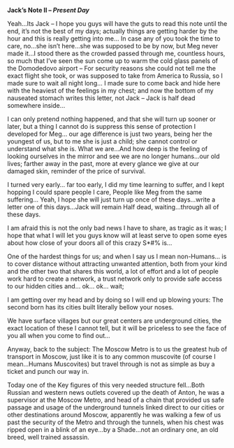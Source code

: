 **Jack’s Note II – *Present Day***

Yeah…Its Jack – I hope you guys will have the guts to read this note until the end, it’s not the best of my days; actually things are getting harder by the hour and this is really getting into me… In case any of you took the time to care, no…she isn’t here…she was supposed to be by now, but Meg never made it…I stood there as the crowded passed through me, countless hours, so much that I’ve seen the sun come up to warm the cold glass panels of the Domodedovo airport – For security reasons she could not tell me the exact flight she took, or was supposed to take from America to Russia, so I made sure to wait all night long… I made sure to come back and hide here with the heaviest of the feelings in my chest; and now the bottom of my nauseated stomach writes this letter, not Jack – Jack is half dead somewhere inside…

I can only pretend nothing happened, and that she will turn up sooner or later, but a thing I cannot do is suppress this sense of protection I developed for Meg… our age difference is just two years, being her the youngest of us, but to me she is just a child; she cannot control or understand what she is. What we are…And how deep is the feeling of looking ourselves in the mirror and see we are no longer humans…our old lives; farther away in the past, more at every glance we give at our damaged skin, reminder of the price of survival.

I turned very early… far too early, I did my time learning to suffer, and I kept hopping I could spare people I care, People like Meg from the same suffering… Yeah, I hope she will just turn up once of these days…write a letter one of this days…Jack will remain Half dead, waiting…through all of these days.

I am afraid this is not the only bad news I have to share, as tragic as it was; I hope that what I will let you guys know will at least serve to open some eyes about how close of your doors all of this crazy S\*\#% is…

One of the hardest things for us; and when I say us I mean non-Humans… is to cover distance without attracting unwanted attention, both from your kind and the other two that shares this world, a lot of effort and a lot of people work hard to create a network, a trust network only to provide safe access to our hidden cities and… ok… ok… wait;

I am getting over my head and by doing so I will end up blowing yours: The second born has its cities built literally bellow your noses.

We have surface villages but our great centers are underground cities, the exact location of these I cannot tell, but it will be priceless to see the face of you all when you come to find out…

Anyway, back to the subject: The Moscow Metro is to us the greatest hub of transport in Moscow, just like it is to any common muscovite (of course I mean…Humans Muscovites) but travel through is not as simple as buy a ticket and punch our way in.

Today one of the Key figures of this very needed structure fell…Both Russian and western news outlets covered up the death of Anton, he was a supervisor at the Moscow Metro, and head of a chain that provided us safe passage and usage of the underground tunnels linked direct to our cities or other destinations around Moscow, apparently he was walking a few of us past the security of the Metro and through the tunnels, when his chest was ripped open in a blink of an eye…by a Shade…not an ordinary one, an old breed, well trained assassin.
